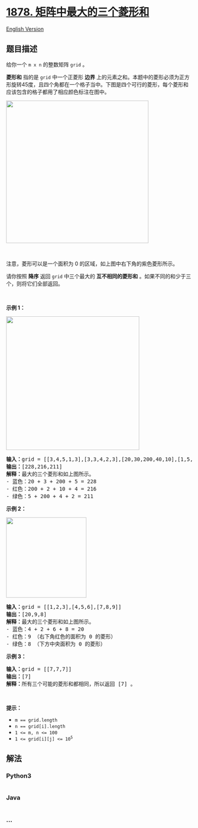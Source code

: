 # [1878. 矩阵中最大的三个菱形和](https://leetcode-cn.com/problems/get-biggest-three-rhombus-sums-in-a-grid)

[English Version](https://github.com/yanglr/leetcode-ac/blob/master/assets/1800-1899/1878.Get%20Biggest%20Three%20Rhombus%20Sums%20in%20a%20Grid/README_EN.md)

## 题目描述

<!-- 这里写题目描述 -->

<p>给你一个 <code>m x n</code> 的整数矩阵 <code>grid</code> 。</p>

<p><strong>菱形和</strong> 指的是 <code>grid</code> 中一个正菱形 <strong>边界</strong> 上的元素之和。本题中的菱形必须为正方形旋转45度，且四个角都在一个格子当中。下图是四个可行的菱形，每个菱形和应该包含的格子都用了相应颜色标注在图中。</p>
<img alt="" src="https://cdn.jsdelivr.net/gh/yanglr/leetcode-ac@master/assets/1800-1899/1878.Get%20Biggest%20Three%20Rhombus%20Sums%20in%20a%20Grid/images/pc73-q4-desc-2.png" style="width: 385px; height: 385px;" />
<p> </p>

<p>注意，菱形可以是一个面积为 0 的区域，如上图中右下角的紫色菱形所示。</p>

<p>请你按照 <strong>降序</strong> 返回 <code>grid</code> 中三个最大的 <strong>互不相同的菱形和</strong> 。如果不同的和少于三个，则将它们全部返回。</p>

<p> </p>

<p><strong>示例 1：</strong></p>
<img alt="" src="https://cdn.jsdelivr.net/gh/yanglr/leetcode-ac@master/assets/1800-1899/1878.Get%20Biggest%20Three%20Rhombus%20Sums%20in%20a%20Grid/images/pc73-q4-ex1.png" style="width: 360px; height: 361px;" />
<pre>
<b>输入：</b>grid = [[3,4,5,1,3],[3,3,4,2,3],[20,30,200,40,10],[1,5,5,4,1],[4,3,2,2,5]]
<b>输出：</b>[228,216,211]
<b>解释：</b>最大的三个菱形和如上图所示。
- 蓝色：20 + 3 + 200 + 5 = 228
- 红色：200 + 2 + 10 + 4 = 216
- 绿色：5 + 200 + 4 + 2 = 211
</pre>

<p><strong>示例 2：</strong></p>
<img alt="" src="https://cdn.jsdelivr.net/gh/yanglr/leetcode-ac@master/assets/1800-1899/1878.Get%20Biggest%20Three%20Rhombus%20Sums%20in%20a%20Grid/images/pc73-q4-ex2.png" style="width: 217px; height: 217px;" />
<pre>
<b>输入：</b>grid = [[1,2,3],[4,5,6],[7,8,9]]
<b>输出：</b>[20,9,8]
<b>解释：</b>最大的三个菱形和如上图所示。
- 蓝色：4 + 2 + 6 + 8 = 20
- 红色：9 （右下角红色的面积为 0 的菱形）
- 绿色：8 （下方中央面积为 0 的菱形）
</pre>

<p><strong>示例 3：</strong></p>

<pre>
<b>输入：</b>grid = [[7,7,7]]
<b>输出：</b>[7]
<b>解释：</b>所有三个可能的菱形和都相同，所以返回 [7] 。
</pre>

<p> </p>

<p><strong>提示：</strong></p>

<ul>
	<li><code>m == grid.length</code></li>
	<li><code>n == grid[i].length</code></li>
	<li><code>1 <= m, n <= 100</code></li>
	<li><code>1 <= grid[i][j] <= 10<sup>5</sup></code></li>
</ul>


## 解法

<!-- 这里可写通用的实现逻辑 -->

<!-- tabs:start -->

### **Python3**

<!-- 这里可写当前语言的特殊实现逻辑 -->

```python

```

### **Java**

<!-- 这里可写当前语言的特殊实现逻辑 -->

```java

```

### **...**

```

```

<!-- tabs:end -->
